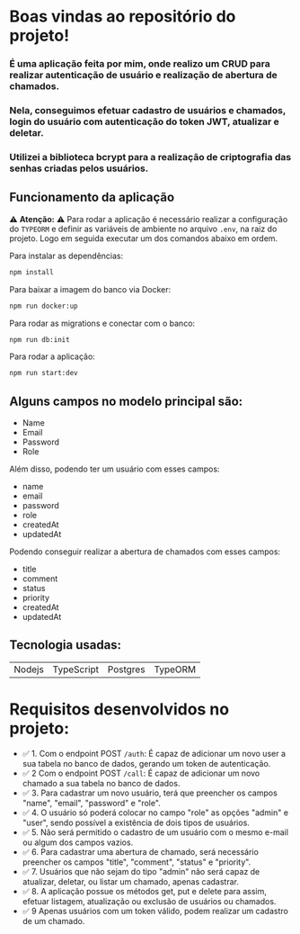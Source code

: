 # Boas vindas ao repositório do projeto!


### É uma aplicação feita por mim, onde realizo um CRUD para realizar autenticação de usuário e realização de abertura de chamados.
### Nela, conseguimos efetuar cadastro de usuários e chamados, login do usuário com autenticação do token JWT, atualizar e deletar.
### Utilizei a biblioteca bcrypt para a realização de criptografia das senhas criadas pelos usuários.

## Funcionamento da aplicação
⚠ **Atenção:** ⚠
Para rodar a aplicação é necessário realizar a configuração do `TYPEORM` e definir as variáveis de ambiente no arquivo `.env`, na raiz do projeto.
Logo em seguida executar um dos comandos abaixo em ordem.

Para instalar as dependências:
```sh
npm install
```
Para baixar a imagem do banco via Docker:
```sh
npm run docker:up
```
Para rodar as migrations e conectar com o banco:
```sh
npm run db:init
```
Para rodar a aplicação:
```sh
npm run start:dev
```

## Alguns campos no modelo principal são:

+ Name 
+ Email
+ Password
+ Role
  
Além disso, podendo ter um usuário com esses campos:

+ name
+ email
+ password
+ role
+ createdAt
+ updatedAt

Podendo conseguir realizar a abertura de chamados com esses campos:

+ title
+ comment
+ status
+ priority
+ createdAt
+ updatedAt


## Tecnologia usadas:

<table>
  <tr>
    <td>Nodejs</td>
    <td>TypeScript</td>
    <td>Postgres</td>
    <td>TypeORM</td>
  </tr>
</table>

# Requisitos desenvolvidos no projeto:

- ✅ 1. Com o endpoint POST `/auth`: É capaz de adicionar um novo user a sua tabela no banco de dados, gerando um token de autenticação.
- ✅ 2  Com o endpoint POST `/call`: É capaz de adicionar um novo chamado a sua tabela no banco de dados.
- ✅ 3. Para cadastrar um novo usuário, terá que preencher os campos "name", "email", "password" e "role".
- ✅ 4. O usuário só poderá colocar no campo "role" as opções "admin" e "user", sendo possível a existência de dois tipos de usuários.
- ✅ 5. Não será permitido o cadastro de um usuário com o mesmo e-mail ou algum dos campos vazios.
- ✅ 6. Para cadastrar uma abertura de chamado, será necessário preencher os campos "title", "comment", "status" e "priority".
- ✅ 7. Usuários que não sejam do tipo "admin" não será capaz de atualizar, deletar, ou listar um chamado, apenas cadastrar.
- ✅ 8. A aplicação possue os métodos get, put e delete para assim, efetuar listagem, atualização ou exclusão de usuários ou chamados.
- ✅ 9  Apenas usuários com um token válido, podem realizar um cadastro de um chamado.
